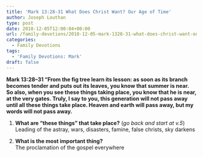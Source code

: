 ```yaml
---
title: 'Mark 13:28-31 What Does Christ Want? Our Age of Time'
author: Joseph Louthan
type: post
date: 2018-12-05T12:00:04+00:00
url: /family-devotions/2018-12-05-mark-1328-31-what-does-christ-want-our-a.md/
categories:
  - Family Devotions
tags:
  - 'Family Devotions: Mark'
draft: false
---
```

**Mark 13:28–31 “From the fig tree learn its lesson: as soon as its branch becomes tender and puts out its leaves, you know that summer is near. So also, when you see these things taking place, you know that he is near, at the very gates. Truly, I say to you, this generation will not pass away until all these things take place. Heaven and earth will pass away, but my words will not pass away.**

1. **What are “these things” that take place?** (*go back and start at v.5*)  
Leading of the astray, wars, disasters, famine, false christs, sky darkens 

2. **What is the most important thing?**  
The proclamation of the gospel everywhere